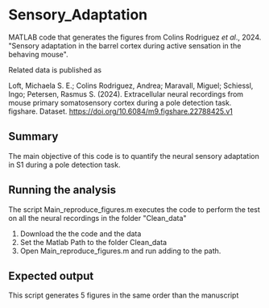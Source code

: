# Sensory_Adaptation

 MATLAB code that generates the figures from Colins Rodriguez _et al_., 2024. "Sensory adaptation in the barrel cortex during active sensation in the behaving mouse".

 Related data is published as

Loft, Michaela S. E.; Colins Rodriguez, Andrea; Maravall, Miguel; Schiessl, Ingo; Petersen, Rasmus S. (2024). Extracellular neural recordings from mouse primary somatosensory cortex during a pole detection task. figshare. Dataset. https://doi.org/10.6084/m9.figshare.22788425.v1
 
## Summary

The main objective of this code is to quantify the neural sensory adaptation in S1 during a pole detection task.


## Running the analysis

The script Main_reproduce_figures.m executes the code to perform the test on all the neural recordings in the folder "Clean_data"

1) Download the the code and the data
2) Set the Matlab Path to the folder Clean_data
3) Open Main_reproduce_figures.m and run adding to the path.

## Expected output

This script generates 5 figures in the same order than the manuscript

